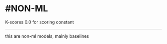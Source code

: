 #NON-ML
====

K-scores
0.0 for scoring constant

__________________________________________________________

this are non-ml models, mainly baselines
